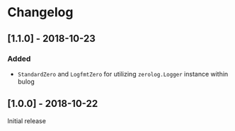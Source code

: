 # Changelog

## [1.1.0] - 2018-10-23

### Added

- `StandardZero` and `LogfmtZero` for utilizing `zerolog.Logger` instance within bulog

## [1.0.0] - 2018-10-22

Initial release

